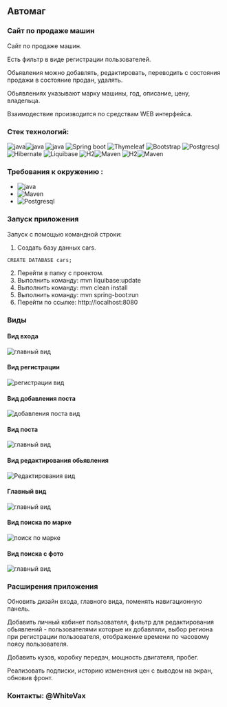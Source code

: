 ## Автомаг
### Сайт по продаже машин

Сайт по продаже машин.

Есть фильтр в виде регистрации пользователей.

Обьявления можно добавлять, редактировать, переводить с состояния продажи в состояние продан, удалять. 

Обьявлениях указывают марку машины,
год, описание, цену, владельца.

Взаимодествие производится по средствам WEB интерфейса. 

### Стек технологий:

![java](https://img.shields.io/badge/java-17-red)![java](https://img.shields.io/badge/AssertJ-3.22.0-red)
![java](https://img.shields.io/badge/Slf4j-1.7.36-red)
![Spring boot](https://img.shields.io/badge/Spring%20boot-2.7.4-green)
![Thymeleaf](https://img.shields.io/badge/Thymeleaf-2.7.4-green)
![Bootstrap](https://img.shields.io/badge/Bootstrap-4-ff69b4)
![Postgresql](https://img.shields.io/badge/Postgresql-14-blue)
![Hibernate](https://img.shields.io/badge/Checkstylee-9.0-orange)
![Liquibase](https://img.shields.io/badge/Liquibase-4.15.0-red)
![H2](https://img.shields.io/badge/H2-1.4.200-blue)![Maven](https://img.shields.io/badge/Maven-4.0.0-red)
![H2](https://img.shields.io/badge/lombok-1.18.24-blue)![Maven](https://img.shields.io/badge/Hibernate-5.6.14-red)

### Требования к окружению :

- ![java](https://img.shields.io/badge/java-17+-red)
- ![Maven](https://img.shields.io/badge/Maven-4.0.0-red)
- ![Postgresql](https://img.shields.io/badge/Postgresql-14-blue)

### Запуск приложения

Запуск с помощью командной строки:

1. Создать базу данных cars.

```CREATE DATABASE cars;```

2. Перейти в папку с проектом.
3. Выполнить команду: mvn liquibase:update
4. Выполнить команду: mvn clean install
5. Выполнить команду: mvn spring-boot:run
6. Перейти по ссылке: http://localhost:8080

### Виды

#### Вид входа
![главный вид](imgs/log.png)

#### Вид регистрации
![регистрации вид](imgs/reg.png)

#### Вид добавления поста
![добавления поста вид](imgs/addPost.png)

#### Вид поста
![главный вид](imgs/post.png)

#### Вид редактирования обьявления
![Редактирования вид](imgs/editCar.png)

#### Главный вид
![главный вид](imgs/allPosts.png)

#### Вид поиска по марке
![поиск по марке](imgs/brand.png)

#### Вид поиска с фото
![главный вид](imgs/withPhoto.png)

### Расширения приложения

Обновить дизайн входа, главного вида, поменять навигационную панель.

Добавить личный кабинет пользователя, фильтр для редактирования обьявлений - пользователями которые их добавляли,
выбор региона при регистрации пользователя, отображение времени по часовому поясу пользователя.

Добавить кузов, коробку передач, мощность двигателя, пробег. 

Реализовать подписки, историю изменения цен с выводом на экран, обновив фронт.

### Контакты: @WhiteVax